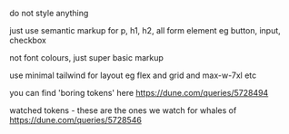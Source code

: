 do not style anything

just use semantic markup for p, h1, h2, all form element eg button, input, checkbox

not font colours, just super basic markup

use minimal tailwind for layout eg flex and grid and max-w-7xl etc


you can find 'boring tokens' here
https://dune.com/queries/5728494

watched tokens - these are the ones we watch for whales of
https://dune.com/queries/5728546
